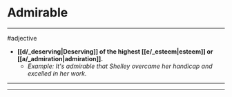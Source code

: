 # Admirable
---
#adjective
- **[[d/_deserving|Deserving]] of the highest [[e/_esteem|esteem]] or [[a/_admiration|admiration]].**
	- _Example: It's admirable that Shelley overcame her handicap and excelled in her work._
---
---
